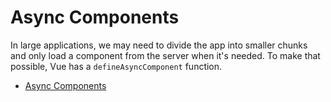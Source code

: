 # Async Components

In large applications, we may need to divide the app into smaller chunks and only load a component from the server when it's needed. To make that possible, Vue has a `defineAsyncComponent` function.

- [Async Components](https://vuejs.org/guide/components/async.html)
